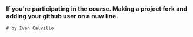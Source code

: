 ### If you're  participating in the course. Making a project fork and adding  your github user on a nuw line.
    # by Ivan Calvillo
